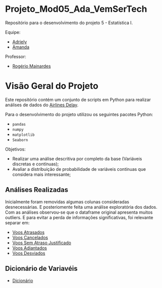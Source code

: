 # Projeto_Mod05_Ada_VemSerTech
Repositório para o desenvolvimento do projeto 5 - Estatística I. 

Equipe:
- [Adriely](https://www.linkedin.com/in/adrielyzambiasiboller/)
- [Amanda](https://www.linkedin.com/in/amanda-rs/)

Professor:
- [Rogério Mainardes](https://www.linkedin.com/in/rogerioomds/)

# Visão Geral do Projeto
Este repositório contém um conjunto de scripts em Python para realizar análises de dados do [Airlines Delay](https://www.kaggle.com/datasets/giovamata/airlinedelaycauses).

Para o desenvolvimento do projeto utilizou os seguintes pacotes Python:
- ``pandas``
- ``numpy``
- ``matplotlib``
- ``Seaborn``

Objetivos:
- Realizar uma análise descritiva por completo da base (Variáveis discretas e contínuas);
- Avaliar a distribuição de probabilidade de variáveis contínuas que considera mais interessante;

## Análises Realizadas

Inicialmente foram removidas algumas colunas consideradas desnecessárias. E posteriomente feita uma análise exploratória dos dados.
Com as análises observou-se que o dataframe original apresenta muitos outliers. E para evitar a perda de informações significativas, foi relevante separar em:
- [Voos Atrasados](https://github.com/AdrielyZBoller/Projeto_Mod05_Ada_VemSerTech/blob/main/analise_atrasados.ipynb)
- [Voos Cancelados](https://github.com/AdrielyZBoller/Projeto_Mod05_Ada_VemSerTech/blob/main/analise_cancelados.ipynb)
- [Voos Sem Atraso Justificado](https://github.com/AdrielyZBoller/Projeto_Mod05_Ada_VemSerTech/blob/main/analise_sem_atraso_justificados.ipynb)
- [Voos Adiantados](https://github.com/AdrielyZBoller/Projeto_Mod05_Ada_VemSerTech/blob/main/analise_adiantados.ipynb)
- [Voos Desviados](https://github.com/AdrielyZBoller/Projeto_Mod05_Ada_VemSerTech/blob/main/analise_desviados.ipynb)

## Dicionário de Variavéis
- [Dicionário](https://github.com/AdrielyZBoller/Projeto_Mod05_Ada_VemSerTech/blob/main/dicionario.ipynb)